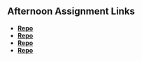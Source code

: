 ## Afternoon Assignment Links

* **[Repo](https://github.com/lincmarler/Trivia)**
* **[Repo](https://github.com/lincmarler/<ASSIGNMENT_REPO>)**
* **[Repo](https://github.com/lincmarler/<ASSIGNMENT_REPO>)**
* **[Repo](https://github.com/lincmarler/<ASSIGNMENT_REPO>)**
